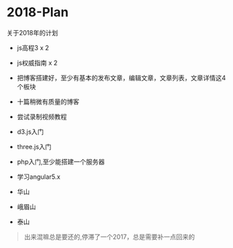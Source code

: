 # 2018-Plan
关于2018年的计划

- js高程3 x 2
- js权威指南 x 2
- 把博客搭建好，至少有基本的发布文章，编辑文章，文章列表，文章详情这4个板块
- 十篇稍微有质量的博客
- 尝试录制视频教程
- d3.js入门
- three.js入门
- php入门,至少能搭建一个服务器
- 学习angular5.x


- 华山
- 峨眉山
- 泰山


>出来混嘛总是要还的,停滞了一个2017，总是需要补一点回来的
